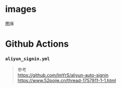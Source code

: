 # images
图床

# Github Actions
### `aliyun_signin.yml`
> 参考  
> https://github.com/ImYrS/aliyun-auto-signin  
> https://www.52pojie.cn/thread-1757911-1-1.html
